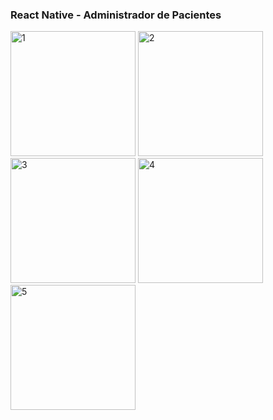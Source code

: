 
### React Native - Administrador de Pacientes


<p float="left">

<img  src="https://i.imgur.com/DrG5Cnz.jpg" alt="1" width="200" />

<img  src="https://i.imgur.com/wAloxyX.jpg" alt="2" width="200" />

<img  src="https://i.imgur.com/cnsbAs1.jpg" alt="3" width="200" />

<img  src="https://i.imgur.com/GqVAZUQ.jpg" alt="4" width="200" />

<img  src="https://i.imgur.com/EHI68Wl.jpg" alt="5" width="200" />
</p>
